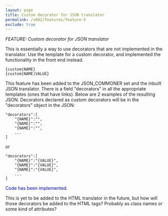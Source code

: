 ```yaml
---
layout: page
title: Custom decorator for JSON translator
permalink: /v092/features/feature-5
exclude: true
---
```

_FEATURE: Custom decorator for JSON translator_

This is essentially a way to use decorators that are not implemented in the translator. Use the template for a custom decorator, and implemented the functionality in the front end instead.

```
{custom|NAME}
{custom|NAME|VALUE}
```
This feature has been added to the JSON_COMMONER set and the inbuilt JSON translator. There is a field "decorators" in all the appropriate templates (ones that have links). Below are 2 examples of the resulting JSON. Decorators declared as custom decorators will be in the "decorators" object in the JSON:
```
"decorators":[
    "{NAME}":"",
    "{NAME}":"",
    "{NAME}":"",
    ...
]
```
or
```
"decorators":[
    "{NAME}":"{VALUE}",
    "{NAME}":"{VALUE}",
    "{NAME}":"{VALUE}",
    ...
]
```
<span style="color:blue">Code has been implemented.</span>

This is yet to be added to the HTML translator in the future, but how will those decorators be added to the HTML tags? Probably as class names or some kind of attributes?
